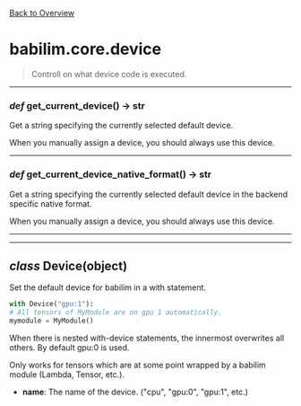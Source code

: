 [Back to Overview](../../README.md)

# babilim.core.device

> Controll on what device code is executed.

---
### *def* **get_current_device**() -> str

Get a string specifying the currently selected default device.

When you manually assign a device, you should always use this device.


---
### *def* **get_current_device_native_format**() -> str

Get a string specifying the currently selected default device in the backend specific native format.

When you manually assign a device, you should always use this device.


---
---
## *class* **Device**(object)

Set the default device for babilim in a with statement.

```python
with Device("gpu:1"):
# All tensors of MyModule are on gpu 1 automatically.
mymodule = MyModule()
```

When there is nested with-device statements, the innermost overwrites all others.
By default gpu:0 is used.

Only works for tensors which are at some point wrapped by a babilim module (Lambda, Tensor, etc.).

* **name**: The name of the device. ("cpu", "gpu:0", "gpu:1", etc.)


